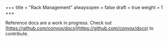 +++
title = "Rack Management"
alwaysopen = false
draft = true
weight = 1
+++

Reference docs are a work in progress. Check out [https://github.com/convox/docs](https://github.com/convox/docs) to contribute.